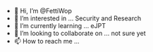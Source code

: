- 👋 Hi, I’m @FettiWop
- 👀 I’m interested in ... Security and Research
- 🌱 I’m currently learning ... eJPT
- 💞️ I’m looking to collaborate on ... not sure yet
- 📫 How to reach me ...

<!---
FettiWop/FettiWop is a ✨ special ✨ repository because its `README.md` (this file) appears on your GitHub profile.
You can click the Preview link to take a look at your changes.
--->
